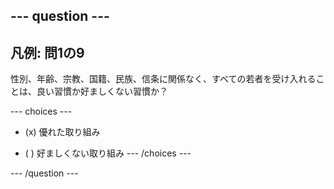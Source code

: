 --- question ---
---
凡例: 問1の9
---

性別、年齢、宗教、国籍、民族、信条に関係なく、すべての若者を受け入れることは、良い習慣か好ましくない習慣か？

--- choices ---
- (x) 優れた取り組み

- ( ) 好ましくない取り組み --- /choices ---

--- /question ---
